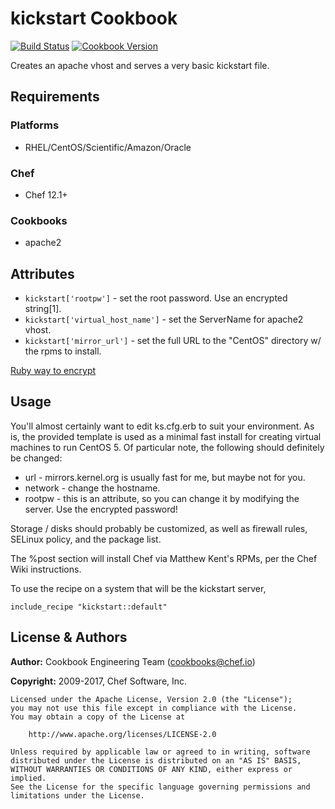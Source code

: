 # kickstart Cookbook

[![Build Status](https://travis-ci.org/chef-cookbooks/kickstart.svg?branch=master)](http://travis-ci.org/chef-cookbooks/kickstart) [![Cookbook Version](https://img.shields.io/cookbook/v/kickstart.svg)](https://supermarket.chef.io/cookbooks/kickstart)

Creates an apache vhost and serves a very basic kickstart file.

## Requirements

### Platforms

- RHEL/CentOS/Scientific/Amazon/Oracle

### Chef

- Chef 12.1+

### Cookbooks

- apache2

## Attributes

- `kickstart['rootpw']` - set the root password. Use an encrypted string[1].
- `kickstart['virtual_host_name']` - set the ServerName for apache2 vhost.
- `kickstart['mirror_url']` - set the full URL to the "CentOS" directory w/ the rpms to install.

[Ruby way to encrypt](http://www.opensourcery.co.za/2009/05/01/quick-nix-shadow-passwords-with-ruby/)

## Usage

You'll almost certainly want to edit ks.cfg.erb to suit your environment. As is, the provided template is used as a minimal fast install for creating virtual machines to run CentOS 5\. Of particular note, the following should definitely be changed:

- url - mirrors.kernel.org is usually fast for me, but maybe not for you.
- network - change the hostname.
- rootpw - this is an attribute, so you can change it by modifying the server. Use the encrypted password!

Storage / disks should probably be customized, as well as firewall rules, SELinux policy, and the package list.

The %post section will install Chef via Matthew Kent's RPMs, per the Chef Wiki instructions.

To use the recipe on a system that will be the kickstart server,

```
include_recipe "kickstart::default"
```

## License & Authors

**Author:** Cookbook Engineering Team ([cookbooks@chef.io](mailto:cookbooks@chef.io))

**Copyright:** 2009-2017, Chef Software, Inc.

```
Licensed under the Apache License, Version 2.0 (the "License");
you may not use this file except in compliance with the License.
You may obtain a copy of the License at

    http://www.apache.org/licenses/LICENSE-2.0

Unless required by applicable law or agreed to in writing, software
distributed under the License is distributed on an "AS IS" BASIS,
WITHOUT WARRANTIES OR CONDITIONS OF ANY KIND, either express or implied.
See the License for the specific language governing permissions and
limitations under the License.
```
